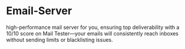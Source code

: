 # Email-Server
high-performance mail server for you, ensuring top deliverability with a 10/10 score on Mail Tester—your emails will consistently reach inboxes without sending limits or blacklisting issues.

